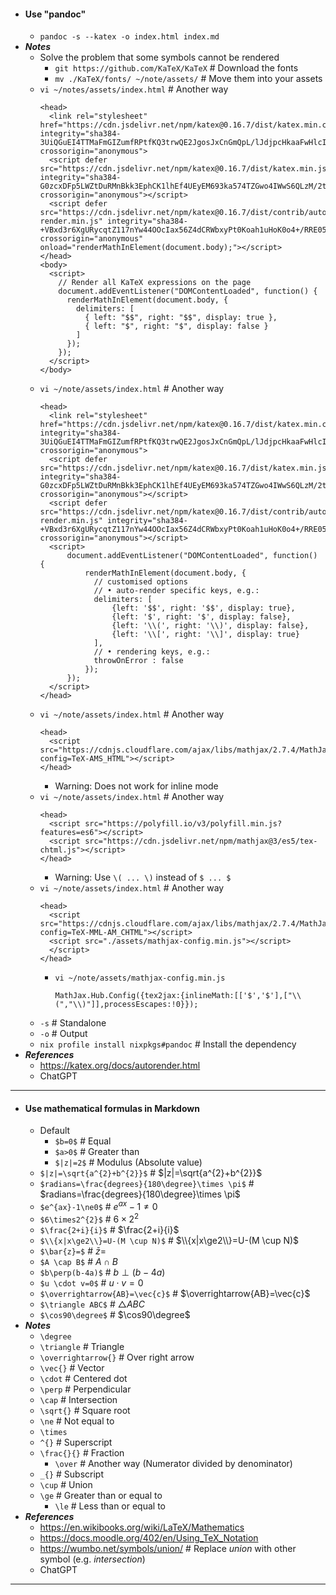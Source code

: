 - #### Use "pandoc"
    - `pandoc -s --katex -o index.html index.md`
- ***Notes***
    - Solve the problem that some symbols cannot be rendered
        - `git https://github.com/KaTeX/KaTeX` # Download the fonts
        - `mv ./KaTeX/fonts/ ~/note/assets/` # Move them into your assets
    - `vi ~/notes/assets/index.html` # Another way
      ```
      <head>
        <link rel="stylesheet" href="https://cdn.jsdelivr.net/npm/katex@0.16.7/dist/katex.min.css" integrity="sha384-3UiQGuEI4TTMaFmGIZumfRPtfKQ3trwQE2JgosJxCnGmQpL/lJdjpcHkaaFwHlcI" crossorigin="anonymous">
        <script defer src="https://cdn.jsdelivr.net/npm/katex@0.16.7/dist/katex.min.js" integrity="sha384-G0zcxDFp5LWZtDuRMnBkk3EphCK1lhEf4UEyEM693ka574TZGwo4IWwS6QLzM/2t" crossorigin="anonymous"></script>
        <script defer src="https://cdn.jsdelivr.net/npm/katex@0.16.7/dist/contrib/auto-render.min.js" integrity="sha384-+VBxd3r6XgURycqtZ117nYw44OOcIax56Z4dCRWbxyPt0Koah1uHoK0o4+/RRE05" crossorigin="anonymous" onload="renderMathInElement(document.body);"></script>
      </head>
      <body>
        <script>
          // Render all KaTeX expressions on the page
          document.addEventListener("DOMContentLoaded", function() {
            renderMathInElement(document.body, {
              delimiters: [
                { left: "$$", right: "$$", display: true },
                { left: "$", right: "$", display: false }
              ]
            });
          });
        </script>
      </body>
      ```
    - `vi ~/note/assets/index.html` # Another way
      ```
      <head>
        <link rel="stylesheet" href="https://cdn.jsdelivr.net/npm/katex@0.16.7/dist/katex.min.css" integrity="sha384-3UiQGuEI4TTMaFmGIZumfRPtfKQ3trwQE2JgosJxCnGmQpL/lJdjpcHkaaFwHlcI" crossorigin="anonymous">
        <script defer src="https://cdn.jsdelivr.net/npm/katex@0.16.7/dist/katex.min.js" integrity="sha384-G0zcxDFp5LWZtDuRMnBkk3EphCK1lhEf4UEyEM693ka574TZGwo4IWwS6QLzM/2t" crossorigin="anonymous"></script>
        <script defer src="https://cdn.jsdelivr.net/npm/katex@0.16.7/dist/contrib/auto-render.min.js" integrity="sha384-+VBxd3r6XgURycqtZ117nYw44OOcIax56Z4dCRWbxyPt0Koah1uHoK0o4+/RRE05" crossorigin="anonymous"></script>
        <script>
            document.addEventListener("DOMContentLoaded", function() {
                renderMathInElement(document.body, {
                  // customised options
                  // • auto-render specific keys, e.g.:
                  delimiters: [
                      {left: '$$', right: '$$', display: true},
                      {left: '$', right: '$', display: false},
                      {left: '\\(', right: '\\)', display: false},
                      {left: '\\[', right: '\\]', display: true}
                  ],
                  // • rendering keys, e.g.:
                  throwOnError : false
                });
            });
        </script>
      </head>
      ```
    - `vi ~/note/assets/index.html` # Another way
      ```
      <head>
        <script src="https://cdnjs.cloudflare.com/ajax/libs/mathjax/2.7.4/MathJax.js?config=TeX-AMS_HTML"></script>
      </head>
      ```
        - Warning: Does not work for inline mode
    - `vi ~/note/assets/index.html` # Another way
      ```
      <head>
        <script src="https://polyfill.io/v3/polyfill.min.js?features=es6"></script>
        <script src="https://cdn.jsdelivr.net/npm/mathjax@3/es5/tex-chtml.js"></script>
      </head>
      ```
        - Warning: Use `\( ... \)` instead of `$ ... $`
    - `vi ~/note/assets/index.html` # Another way
      ```
      <head>
        <script src="https://cdnjs.cloudflare.com/ajax/libs/mathjax/2.7.4/MathJax.js?config=TeX-MML-AM_CHTML"></script>
        <script src="./assets/mathjax-config.min.js"></script>
        </script>
      </head>
      ```
        - `vi ~/note/assets/mathjax-config.min.js`
          ```
          MathJax.Hub.Config({tex2jax:{inlineMath:[['$','$'],["\\(","\\)"]],processEscapes:!0}});
          ```
    - `-s` # Standalone
    - `-o` # Output
    - `nix profile install nixpkgs#pandoc` # Install the dependency
- ***References***
    - https://katex.org/docs/autorender.html
    - ChatGPT
- ---
- #### Use mathematical formulas in Markdown
    - Default
        - `$b=0$` # Equal
        - `$a>0$` # Greater than
        - `$|z|=2$` # Modulus (Absolute value)
    - `$|z|=\sqrt{a^{2}+b^{2}}$` # $|z|=\sqrt{a^{2}+b^{2}}$
    - `$radians=\frac{degrees}{180\degree}\times \pi$` # $radians=\frac{degrees}{180\degree}\times \pi$
    - `$e^{ax}-1\ne0$` # $e^{ax}-1\ne0$
    - `$6\times2^{2}$` # $6\times2^{2}$
    - `$\frac{2+i}{i}$` # $\frac{2+i}{i}$
    - `$\\{x|x\ge2\\}=U-(M \cup N)$` # $\\{x|x\ge2\\}=U-(M \cup N)$
    - `$\bar{z}=$` # $\bar{z}=$
    - `$A \cap B$` # $A \cap B$
    - `$b\perp(b-4a)$` # $b\perp(b-4a)$
    - `$u \cdot v=0$` # $u \cdot v=0$
    - `$\overrightarrow{AB}=\vec{c}$` # $\overrightarrow{AB}=\vec{c}$
    - `$\triangle ABC$` # $\triangle ABC$
    - `$\cos90\degree$` # $\cos90\degree$
- ***Notes***
    - `\degree`
    - `\triangle` # Triangle
    - `\overrightarrow{}` # Over right arrow
    - `\vec{}` # Vector
    - `\cdot` # Centered dot
    - `\perp` # Perpendicular
    - `\cap` # Intersection
    - `\sqrt{}` # Square root
    - `\ne` # Not equal to
    - `\times`
    - `^{}` # Superscript
    - `\frac{}{}` # Fraction
        - `\over` # Another way (Numerator divided by denominator)
    - `_{}` # Subscript
    - ` \cup ` # Union
    - `\ge` # Greater than or equal to
        - `\le` # Less than or equal to
- ***References***
    - https://en.wikibooks.org/wiki/LaTeX/Mathematics
    - https://docs.moodle.org/402/en/Using_TeX_Notation
    - https://wumbo.net/symbols/union/ # Replace *union* with other symbol (e.g. *intersection*)
    - ChatGPT
- ---

